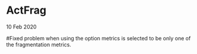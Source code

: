 # ActFrag

10 Feb 2020

#Fixed problem when using the option metrics is selected to be only one of the fragmentation metrics. 




